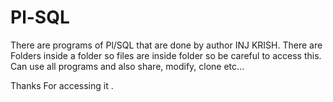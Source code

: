 # Pl-SQL
There are programs of Pl/SQL that are done by author INJ KRISH. 
There are Folders inside a folder so files are inside folder so be careful to access this. 
Can use all programs and also share, modify, clone etc... 

Thanks For accessing it .  
